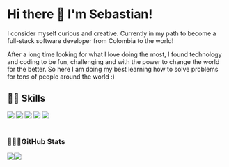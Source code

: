 # Hi there 👋 I'm Sebastian!

I consider myself curious and creative. Currently in my path to become a full-stack software developer from Colombia to the world!

After a long time looking for what I love doing the most, I found technology and coding to be fun, challenging and with the power to change the world for the better. So here I am doing my best learning how to solve problems for tons of people around the world :)

## 👨‍🍳 Skills

<div>
    <img src="https://img.shields.io/badge/Python-%233a75a5.svg?logo=python&logoColor=white">
    <img src="https://img.shields.io/badge/HTML-yellow?&logo=HTML5&logoColor=white">
    <img src="https://img.shields.io/badge/CSS-blue?&logo=CSS3&logoColor=white">
    <img src="https://img.shields.io/badge/JavaScript-green?&logo=JavaScript&logoColor=white">
    <img src="https://img.shields.io/badge/C_lenguage-black?&logo=C&logoColor=white">
</div>
<br>

### 🚴🏻‍♂️GitHub Stats

<div style="display:flex; flex-direction:row;">
<img src="https://github-readme-stats.vercel.app/api?username=Sebas93cay&show_icons=true&theme=dark">
<img src="https://github-readme-stats.vercel.app/api/top-langs/?username=Sebas93cay&layout=compact&theme=dark">    
</div>



